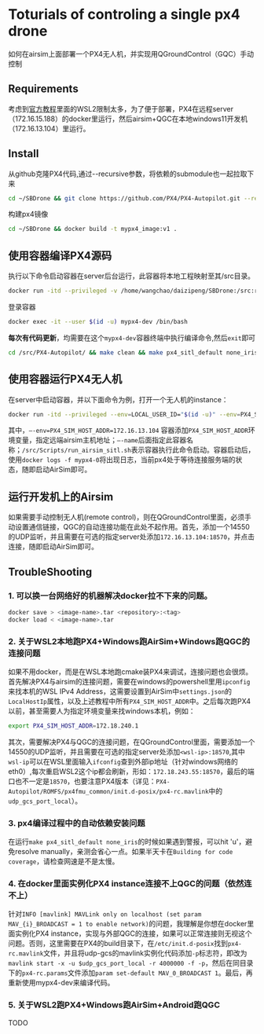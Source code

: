 # Toturials of controling a single px4 drone
如何在airsim上面部署一个PX4无人机，并实现用QGroundControl（GQC）手动控制

## Requirements
考虑到[官方教程](https://www.youtube.com/watch?v=e3HUKGAWdx0)里面的WSL2限制太多，为了便于部署，PX4在远程server（172.16.15.188）的docker里运行，然后airsim+QGC在本地windows11开发机（172.16.13.104）里运行。

## Install
从github克隆PX4代码,通过--recursive参数，将依赖的submodule也一起拉取下来
```sh
cd ~/SBDrone && git clone https://github.com/PX4/PX4-Autopilot.git --recursive && cd PX4-Autopilot && git checkout -b v1.13.3 v1.13.3
```
构建px4镜像
```sh
cd ~/SBDrone && docker build -t mypx4_image:v1 .
```

## 使用容器编译PX4源码
执行以下命令启动容器在server后台运行，此容器将本地工程映射至其/src目录。
```sh
docker run -itd --privileged -v /home/wangchao/daizipeng/SBDrone:/src:rw -v /tmp/.X11-unix:/tmp/.X11-unix:ro -e DISPLAY=:0 --env=LOCAL_USER_ID="$(id -u)" --network=host --name=mypx4-dev mypx4_image:v1 /bin/bash
```
登录容器
```sh
docker exec -it --user $(id -u) mypx4-dev /bin/bash
```

**每次有代码更新**，均需要在这个`mypx4-dev`容器终端中执行编译命令,然后`exit`即可
```sh
cd /src/PX4-Autopilot/ && make clean && make px4_sitl_default none_iris
```

## 使用容器运行PX4无人机
在server中启动容器，并以下面命令为例，打开一个无人机的instance：
```sh
docker run -itd --privileged --env=LOCAL_USER_ID="$(id -u)" --env=PX4_SIM_HOST_ADDR=172.16.13.104 -v /home/wangchao/daizipeng/SBDrone:/src:rw -v /tmp/.X11-unix:/tmp/.X11-unix:ro -e DISPLAY=:0 --network=host --name=mypx4-0  mypx4_image:v1 bash /src/Scripts/run_airsim_sitl.sh
```
其中，`–-env=PX4_SIM_HOST_ADDR=172.16.13.104` 容器添加`PX4_SIM_HOST_ADDR`环境变量，指定远端airsim主机地址；`–-name`后面指定此容器名称；`/src/Scripts/run_airsim_sitl.sh`表示容器执行此命令启动。容器启动后，使用`docker logs -f mypx4-0`将出现日志，当前px4处于等待连接服务端的状态，随即启动AirSim即可。


## 运行开发机上的Airsim
如果需要手动控制无人机(remote control)，则在QGroundControl里面，必须手动设置通信链接，QGC的自动连接功能在此处不起作用。首先，添加一个14550的UDP监听，并且需要在可选的指定server处添加`172.16.13.104:18570`，并点击连接，随即启动AirSim即可。



## TroubleShooting
### 1. 可以换一台网络好的机器解决docker拉不下来的问题。
```sh
docker save > <image-name>.tar <repository>:<tag>
docker load < <image-name>.tar
```

### 2. 关于WSL2本地跑PX4+Windows跑AirSim+Windows跑QGC的连接问题
如果不用docker，而是在WSL本地跑cmake装PX4来调试，连接问题也会很烦。首先解决PX4与airsim的连接问题，需要在windows的powershell里用`ipconfig`来找本机的WSL IPv4 Address，这需要设置到AirSim中`settings.json`的`LocalHostIp`属性，以及上述教程中所有`PX4_SIM_HOST_ADDR`中。之后每次跑PX4以前，甚至需要人为指定环境变量来找windows本机，例如：
```sh
export PX4_SIM_HOST_ADDR=172.18.240.1
```
其次，需要解决PX4与QGC的连接问题，在QGroundControl里面，需要添加一个14550的UDP监听，并且需要在可选的指定server处添加`<wsl-ip>:18570`,其中`wsl-ip`可以在WSL里面输入`ifconfig`查到外部ip地址（针对windows网络的eth0）,每次重启WSL2这个ip都会刷新，形如：`172.18.243.55:18570`，最后的端口也不一定是`18570`，也要注意PX4版本（详见：`PX4-Autopilot/ROMFS/px4fmu_common/init.d-posix/px4-rc.mavlink`中的`udp_gcs_port_local`）。

### 3. px4编译过程中的自动依赖安装问题
在运行`make px4_sitl_default none_iris`的时候如果遇到警报，可以hit 'u'，避免resolve manually，亲测会省心一点。如果半天卡在`Building for code coverage`，请检查网速是不是太慢。

### 4. 在docker里面实例化PX4 instance连接不上QGC的问题（依然连不上）
针对`INFO [mavlink] MAVLink only on localhost (set param MAV_{i}_BROADCAST = 1 to enable network)`的问题，我理解是你想在docker里面实例化PX4 instance，实现与外部QGC的连接，如果可以正常连接则无视这个问题。否则，这里需要在PX4的build目录下，在`/etc/init.d-posix`找到`px4-rc.mavlink`文件，并且将udp-gcs的mavlink实例化代码添加`-p`标志符，即改为`mavlink start -x -u $udp_gcs_port_local -r 4000000 -f -p`，然后在同目录下的`px4-rc.params`文件添加`param set-default MAV_0_BROADCAST 1`。最后，再重新使用mypx4-dev来编译代码。

### 5. 关于WSL2跑PX4+Windows跑AirSim+Android跑QGC
TODO

